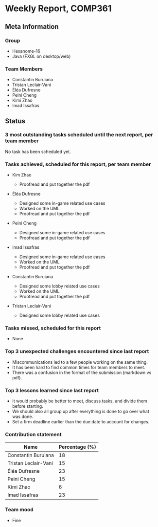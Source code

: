 # Weekly Report, COMP361

## Meta Information

### Group

* Hexanome-16
* Java (FXGL on desktop/web)

### Team Members

* Constantin Buruiana
* Tristan Leclair-Vani
* Éléa Dufresne
* Peini Cheng
* Kimi Zhao
* Imad Issafras

## Status

### 3 most outstanding tasks scheduled until the next report, per team member

No task has been scheduled yet.

### Tasks achieved, scheduled for this report, per team member

* Kim Zhao
  * Proofread and put together the pdf

* Éléa Dufresne
  * Designed some in-game related use cases
  * Worked on the UML
  * Proofread and put together the pdf

* Peini Cheng
  * Designed some in-game related use cases
  * Proofread and put together the pdf

* Imad Issafras
  * Designed some in-game related use cases
  * Worked on the UML
  * Proofread and put together the pdf

* Constantin Buruiana
  * Designed some lobby related use cases
  * Worked on the UML
  * Proofread and put together the pdf

* Tristan Leclair-Vani
  * Designed some lobby related use cases

### Tasks missed, scheduled for this report

* None

### Top 3 unexpected challenges encountered since last report

* Miscommunications led to a few people working on the same thing.
* It has been hard to find common times for team members to meet.
* There was a confusion in the format of the submission (markdown vs pdf).

### Top 3 lessons learned since last report

* It would probably be better to meet, discuss tasks, and divide them before starting.
* We should also all group up after everything is done to go over what was done.
* Set a firm deadline earlier than the due date to account for changes.

### Contribution statement

Name | Percentage (%)
--- | ---
Constantin Buruiana | 18
Tristan Leclair-Vani | 15
Éléa Dufresne | 23
Peini Cheng | 15
Kimi Zhao | 6
Imad Issafras | 23

### Team mood

* Fine
